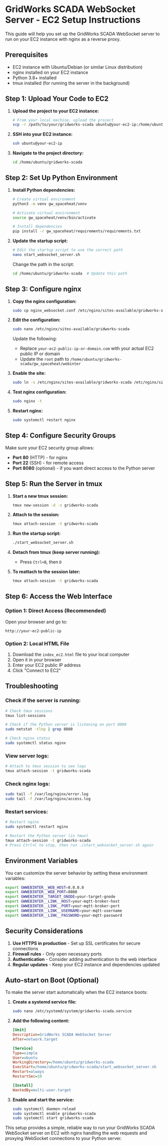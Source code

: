 # GridWorks SCADA WebSocket Server - EC2 Setup Instructions

This guide will help you set up the GridWorks SCADA WebSocket server to run on your EC2 instance with nginx as a reverse proxy.

## Prerequisites

- EC2 instance with Ubuntu/Debian (or similar Linux distribution)
- nginx installed on your EC2 instance
- Python 3.8+ installed
- tmux installed (for running the server in the background)

## Step 1: Upload Your Code to EC2

1. **Upload the project to your EC2 instance:**
   ```bash
   # From your local machine, upload the project
   scp -r /path/to/your/gridworks-scada ubuntu@your-ec2-ip:/home/ubuntu/
   ```

2. **SSH into your EC2 instance:**
   ```bash
   ssh ubuntu@your-ec2-ip
   ```

3. **Navigate to the project directory:**
   ```bash
   cd /home/ubuntu/gridworks-scada
   ```

## Step 2: Set Up Python Environment

1. **Install Python dependencies:**
   ```bash
   # Create virtual environment
   python3 -m venv gw_spaceheat/venv
   
   # Activate virtual environment
   source gw_spaceheat/venv/bin/activate
   
   # Install dependencies
   pip install -r gw_spaceheat/requirements/requirements.txt
   ```

2. **Update the startup script:**
   ```bash
   # Edit the startup script to use the correct path
   nano start_websocket_server.sh
   ```
   
   Change the path in the script:
   ```bash
   cd /home/ubuntu/gridworks-scada  # Update this path
   ```

## Step 3: Configure nginx

1. **Copy the nginx configuration:**
   ```bash
   sudo cp nginx_websocket.conf /etc/nginx/sites-available/gridworks-scada
   ```

2. **Edit the configuration:**
   ```bash
   sudo nano /etc/nginx/sites-available/gridworks-scada
   ```
   
   Update the following:
   - Replace `your-ec2-public-ip-or-domain.com` with your actual EC2 public IP or domain
   - Update the `root` path to `/home/ubuntu/gridworks-scada/gw_spaceheat/webinter`

3. **Enable the site:**
   ```bash
   sudo ln -s /etc/nginx/sites-available/gridworks-scada /etc/nginx/sites-enabled/
   ```

4. **Test nginx configuration:**
   ```bash
   sudo nginx -t
   ```

5. **Restart nginx:**
   ```bash
   sudo systemctl restart nginx
   ```

## Step 4: Configure Security Groups

Make sure your EC2 security group allows:
- **Port 80** (HTTP) - for nginx
- **Port 22** (SSH) - for remote access
- **Port 8080** (optional) - if you want direct access to the Python server

## Step 5: Run the Server in tmux

1. **Start a new tmux session:**
   ```bash
   tmux new-session -d -s gridworks-scada
   ```

2. **Attach to the session:**
   ```bash
   tmux attach-session -t gridworks-scada
   ```

3. **Run the startup script:**
   ```bash
   ./start_websocket_server.sh
   ```

4. **Detach from tmux (keep server running):**
   - Press `Ctrl+B`, then `D`

5. **To reattach to the session later:**
   ```bash
   tmux attach-session -t gridworks-scada
   ```

## Step 6: Access the Web Interface

### Option 1: Direct Access (Recommended)
Open your browser and go to:
```
http://your-ec2-public-ip
```

### Option 2: Local HTML File
1. Download the `index_ec2.html` file to your local computer
2. Open it in your browser
3. Enter your EC2 public IP address
4. Click "Connect to EC2"

## Troubleshooting

### Check if the server is running:
```bash
# Check tmux sessions
tmux list-sessions

# Check if the Python server is listening on port 8080
sudo netstat -tlnp | grep 8080

# Check nginx status
sudo systemctl status nginx
```

### View server logs:
```bash
# Attach to tmux session to see logs
tmux attach-session -t gridworks-scada
```

### Check nginx logs:
```bash
sudo tail -f /var/log/nginx/error.log
sudo tail -f /var/log/nginx/access.log
```

### Restart services:
```bash
# Restart nginx
sudo systemctl restart nginx

# Restart the Python server (in tmux)
tmux attach-session -t gridworks-scada
# Press Ctrl+C to stop, then run ./start_websocket_server.sh again
```

## Environment Variables

You can customize the server behavior by setting these environment variables:

```bash
export GWWEBINTER__WEB_HOST=0.0.0.0
export GWWEBINTER__WEB_PORT=8080
export GWWEBINTER__TARGET_GNODE=your-target-gnode
export GWWEBINTER__LINK__HOST=your-mqtt-broker-host
export GWWEBINTER__LINK__PORT=your-mqtt-broker-port
export GWWEBINTER__LINK__USERNAME=your-mqtt-username
export GWWEBINTER__LINK__PASSWORD=your-mqtt-password
```

## Security Considerations

1. **Use HTTPS in production** - Set up SSL certificates for secure connections
2. **Firewall rules** - Only open necessary ports
3. **Authentication** - Consider adding authentication to the web interface
4. **Regular updates** - Keep your EC2 instance and dependencies updated

## Auto-start on Boot (Optional)

To make the server start automatically when the EC2 instance boots:

1. **Create a systemd service file:**
   ```bash
   sudo nano /etc/systemd/system/gridworks-scada.service
   ```

2. **Add the following content:**
   ```ini
   [Unit]
   Description=GridWorks SCADA WebSocket Server
   After=network.target

   [Service]
   Type=simple
   User=ubuntu
   WorkingDirectory=/home/ubuntu/gridworks-scada
   ExecStart=/home/ubuntu/gridworks-scada/start_websocket_server.sh
   Restart=always
   RestartSec=10

   [Install]
   WantedBy=multi-user.target
   ```

3. **Enable and start the service:**
   ```bash
   sudo systemctl daemon-reload
   sudo systemctl enable gridworks-scada
   sudo systemctl start gridworks-scada
   ```

This setup provides a simple, reliable way to run your GridWorks SCADA WebSocket server on EC2 with nginx handling the web requests and proxying WebSocket connections to your Python server.
